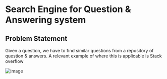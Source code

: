 # Search Engine for Question & Answering system
## Problem Statement
Given a question, we have to find similar questions from a repository of question & answers. A relevant example of where this is applicable is Stack overflow

![image](https://user-images.githubusercontent.com/89654615/201688117-c730347f-1d5e-4fd2-a77c-376973821c41.png)

